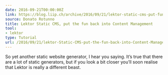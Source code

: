 ```yaml
---
date: 2016-09-21T00:00:00Z
link: https://blog.liip.ch/archive/2016/09/21/lektor-static-cms-put-fun-back-content-management.html
source: Donato Rotunno
title: Lektor Static CMS, put the fun back into Content Management
tool:
- lektor
type: Tutorial
url: /2016/09/21/lektor-Static-CMS-put-the-fun-back-into-Content-Management-Liip-Blog/
---
```


So yet another static website generator, I hear you saying. It’s true that there are a lot of static generators, but if you look a bit closer you’ll soon realise that Lektor is really a different beast.


